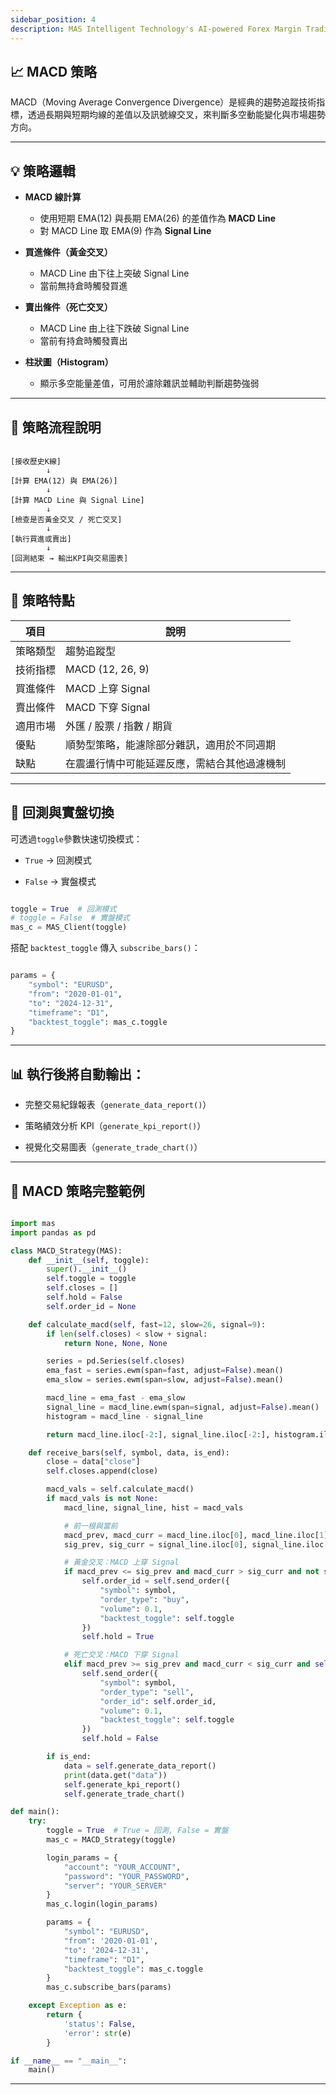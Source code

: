 ```yaml
---
sidebar_position: 4
description: MAS Intelligent Technology's AI-powered Forex Margin Trading Platform with full MetaTrader MT5 broker integration allows investors to generate automated trading strategies simply by entering text. Supports instant backtesting,real-time data synchronization,and seamless multi-broker switching. No coding experience required to easily launch AI automated trading,optimize strategies,and reduce market risk. Designed for both individual traders and financial institutions with standardized MetaTrader MT5-compatible APIs,automated backtesting,and quantitative strategy optimization to help enterprises deploy stable and efficient trading solutions quickly.
---
```


## 📈 MACD 策略

MACD（Moving Average Convergence Divergence）是經典的趨勢追蹤技術指標，透過長期與短期均線的差值以及訊號線交叉，來判斷多空動能變化與市場趨勢方向。

---

## 💡 策略邏輯

- **MACD 線計算**  
  - 使用短期 EMA(12) 與長期 EMA(26) 的差值作為 **MACD Line**  
  - 對 MACD Line 取 EMA(9) 作為 **Signal Line**  

- **買進條件（黃金交叉）**  
  - MACD Line 由下往上突破 Signal Line  
  - 當前無持倉時觸發買進  

- **賣出條件（死亡交叉）**  
  - MACD Line 由上往下跌破 Signal Line  
  - 當前有持倉時觸發賣出  

- **柱狀圖（Histogram）**  
  - 顯示多空能量差值，可用於濾除雜訊並輔助判斷趨勢強弱  

---

## 🔁 策略流程說明

```text

[接收歷史K線]  
        ↓
[計算 EMA(12) 與 EMA(26)]  
        ↓
[計算 MACD Line 與 Signal Line]  
        ↓
[檢查是否黃金交叉 / 死亡交叉]  
        ↓
[執行買進或賣出]  
        ↓
[回測結束 → 輸出KPI與交易圖表]

```

---

## 🧩 策略特點

| 項目   | 說明                     |
| ---- | ---------------------- |
| 策略類型 | 趨勢追蹤型                  |
| 技術指標 | MACD (12, 26, 9)       |
| 買進條件 | MACD 上穿 Signal         |
| 賣出條件 | MACD 下穿 Signal         |
| 適用市場 | 外匯 / 股票 / 指數 / 期貨      |
| 優點   | 順勢型策略，能濾除部分雜訊，適用於不同週期  |
| 缺點   | 在震盪行情中可能延遲反應，需結合其他過濾機制 |

---

## 🚀 回測與實盤切換

可透過`toggle`參數快速切換模式：

- `True` → 回測模式

- `False` → 實盤模式

```python

toggle = True  # 回測模式
# toggle = False  # 實盤模式
mas_c = MAS_Client(toggle)

```

搭配 `backtest_toggle` 傳入 `subscribe_bars()`：

```python

params = {
    "symbol": "EURUSD",
    "from": "2020-01-01",
    "to": "2024-12-31",
    "timeframe": "D1",
    "backtest_toggle": mas_c.toggle
}

```

---

## 📊 執行後將自動輸出：

- 完整交易紀錄報表（`generate_data_report()`）

- 策略績效分析 KPI（`generate_kpi_report()`）

- 視覺化交易圖表（`generate_trade_chart()`）

---

## 📘 MACD 策略完整範例

```python

import mas
import pandas as pd

class MACD_Strategy(MAS):
    def __init__(self, toggle):
        super().__init__()
        self.toggle = toggle
        self.closes = []
        self.hold = False
        self.order_id = None

    def calculate_macd(self, fast=12, slow=26, signal=9):
        if len(self.closes) < slow + signal:
            return None, None, None

        series = pd.Series(self.closes)
        ema_fast = series.ewm(span=fast, adjust=False).mean()
        ema_slow = series.ewm(span=slow, adjust=False).mean()

        macd_line = ema_fast - ema_slow
        signal_line = macd_line.ewm(span=signal, adjust=False).mean()
        histogram = macd_line - signal_line

        return macd_line.iloc[-2:], signal_line.iloc[-2:], histogram.iloc[-2:]

    def receive_bars(self, symbol, data, is_end):
        close = data["close"]
        self.closes.append(close)

        macd_vals = self.calculate_macd()
        if macd_vals is not None:
            macd_line, signal_line, hist = macd_vals

            # 前一根與當前
            macd_prev, macd_curr = macd_line.iloc[0], macd_line.iloc[1]
            sig_prev, sig_curr = signal_line.iloc[0], signal_line.iloc[1]

            # 黃金交叉：MACD 上穿 Signal
            if macd_prev <= sig_prev and macd_curr > sig_curr and not self.hold:
                self.order_id = self.send_order({
                    "symbol": symbol,
                    "order_type": "buy",
                    "volume": 0.1,
                    "backtest_toggle": self.toggle
                })
                self.hold = True

            # 死亡交叉：MACD 下穿 Signal
            elif macd_prev >= sig_prev and macd_curr < sig_curr and self.hold:
                self.send_order({
                    "symbol": symbol,
                    "order_type": "sell",
                    "order_id": self.order_id,
                    "volume": 0.1,
                    "backtest_toggle": self.toggle
                })
                self.hold = False

        if is_end:
            data = self.generate_data_report()
            print(data.get("data"))
            self.generate_kpi_report()
            self.generate_trade_chart()

def main():
    try:
        toggle = True  # True = 回測, False = 實盤
        mas_c = MACD_Strategy(toggle)

        login_params = {
            "account": "YOUR_ACCOUNT",
            "password": "YOUR_PASSWORD",
            "server": "YOUR_SERVER"
        }
        mas_c.login(login_params)

        params = {
            "symbol": "EURUSD",
            "from": '2020-01-01',
            "to": '2024-12-31',
            "timeframe": "D1",
            "backtest_toggle": mas_c.toggle
        }
        mas_c.subscribe_bars(params)

    except Exception as e:
        return {
            'status': False,
            'error': str(e)
        }

if __name__ == "__main__":
    main()

```

---